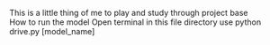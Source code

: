 This is a little thing of me to play and study through project base  
How to run the model
Open terminal in this file directory use python drive.py [model_name]
